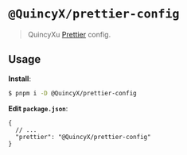 # `@QuincyX/prettier-config`

> QuincyXu [Prettier](https://prettier.io) config.

## Usage

**Install**:

```bash
$ pnpm i -D @QuincyX/prettier-config
```

**Edit `package.json`**:

```jsonc
{
  // ...
  "prettier": "@QuincyX/prettier-config"
}
```
